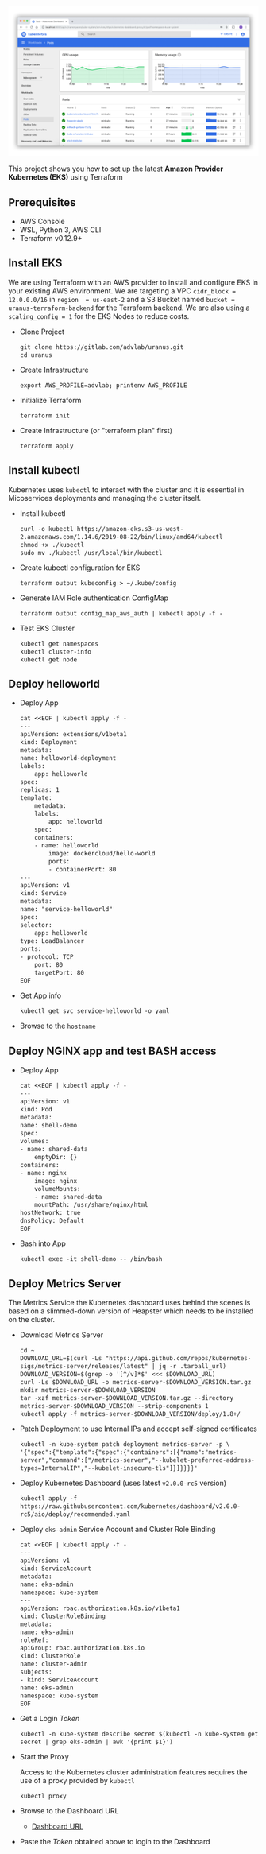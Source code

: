 ![Intro](./docs/ui-dashboard.png)

This project shows you how to set up the latest **Amazon Provider Kubernetes (EKS)** using Terraform

## Prerequisites

* AWS Console
* WSL, Python 3, AWS CLI
* Terraform v0.12.9+

## Install EKS

We are using Terraform with an AWS provider to install and configure EKS in your existing AWS environment. We are targeting a VPC `cidr_block = 12.0.0.0/16` in `region  = us-east-2` and a S3 Bucket named `bucket = uranus-terraform-backend` for the Terraform backend. We are also using a `scaling_config = 1` for the EKS Nodes to reduce costs.

* Clone Project

    ```
    git clone https://gitlab.com/advlab/uranus.git
    cd uranus
    ```

* Create Infrastructure

    ```
    export AWS_PROFILE=advlab; printenv AWS_PROFILE
    ```

* Initialize Terraform

    ```
    terraform init
    ```

* Create Infrastructure (or "terraform plan" first)

    ```
    terraform apply
    ```

## Install kubectl

Kubernetes uses `kubectl` to interact with the cluster and it is essential in Micoservices deployments and managing the cluster itself. 

* Install kubectl

    ```
    curl -o kubectl https://amazon-eks.s3-us-west-2.amazonaws.com/1.14.6/2019-08-22/bin/linux/amd64/kubectl
    chmod +x ./kubectl
    sudo mv ./kubectl /usr/local/bin/kubectl
    ```

* Create kubectl configuration for EKS

    ```
    terraform output kubeconfig > ~/.kube/config
    ```

* Generate IAM Role authentication ConfigMap

    ```
    terraform output config_map_aws_auth | kubectl apply -f -
    ```

* Test EKS Cluster

    ```
    kubectl get namespaces
    kubectl cluster-info
    kubectl get node
    ```

## Deploy helloworld

* Deploy App

    ```
    cat <<EOF | kubectl apply -f -
    ---
    apiVersion: extensions/v1beta1
    kind: Deployment
    metadata:
    name: helloworld-deployment
    labels:
        app: helloworld
    spec:
    replicas: 1
    template:
        metadata:
        labels:
            app: helloworld
        spec:
        containers:
        - name: helloworld
            image: dockercloud/hello-world
            ports:
            - containerPort: 80
    ---
    apiVersion: v1
    kind: Service
    metadata:
    name: "service-helloworld"
    spec:
    selector:
        app: helloworld
    type: LoadBalancer
    ports:
    - protocol: TCP
        port: 80
        targetPort: 80
    EOF
    ```

* Get App info

    ```
    kubectl get svc service-helloworld -o yaml
    ```

* Browse to the `hostname`

## Deploy NGINX app and test BASH access

* Deploy App

    ```
    cat <<EOF | kubectl apply -f -
    ---
    apiVersion: v1
    kind: Pod
    metadata:
    name: shell-demo
    spec:
    volumes:
    - name: shared-data
        emptyDir: {}
    containers:
    - name: nginx
        image: nginx
        volumeMounts:
        - name: shared-data
        mountPath: /usr/share/nginx/html
    hostNetwork: true
    dnsPolicy: Default
    EOF
    ```

* Bash into App

    ```
    kubectl exec -it shell-demo -- /bin/bash
    ```
## Deploy Metrics Server

The Metrics Service the Kubernetes dashboard uses behind the scenes is based on a slimmed-down version of Heapster which needs to be installed on the cluster. 

* Download Metrics Server

    ```
    cd ~
    DOWNLOAD_URL=$(curl -Ls "https://api.github.com/repos/kubernetes-sigs/metrics-server/releases/latest" | jq -r .tarball_url)
    DOWNLOAD_VERSION=$(grep -o '[^/v]*$' <<< $DOWNLOAD_URL)
    curl -Ls $DOWNLOAD_URL -o metrics-server-$DOWNLOAD_VERSION.tar.gz
    mkdir metrics-server-$DOWNLOAD_VERSION
    tar -xzf metrics-server-$DOWNLOAD_VERSION.tar.gz --directory metrics-server-$DOWNLOAD_VERSION --strip-components 1
    kubectl apply -f metrics-server-$DOWNLOAD_VERSION/deploy/1.8+/
    ```

* Patch Deployment to use Internal IPs and accept self-signed certificates

    ```
    kubectl -n kube-system patch deployment metrics-server -p \
    '{"spec":{"template":{"spec":{"containers":[{"name":"metrics-server","command":["/metrics-server","--kubelet-preferred-address-types=InternalIP","--kubelet-insecure-tls"]}]}}}}'
    ```

* Deploy Kubernetes Dashboard (uses latest `v2.0.0-rc5` version)

    ```
    kubectl apply -f https://raw.githubusercontent.com/kubernetes/dashboard/v2.0.0-rc5/aio/deploy/recommended.yaml
    ```

* Deploy `eks-admin` Service Account and Cluster Role Binding

    ```
    cat <<EOF | kubectl apply -f -
    ---
    apiVersion: v1
    kind: ServiceAccount
    metadata:
    name: eks-admin
    namespace: kube-system
    ---
    apiVersion: rbac.authorization.k8s.io/v1beta1
    kind: ClusterRoleBinding
    metadata:
    name: eks-admin
    roleRef:
    apiGroup: rbac.authorization.k8s.io
    kind: ClusterRole
    name: cluster-admin
    subjects:
    - kind: ServiceAccount
    name: eks-admin
    namespace: kube-system
    EOF
    ```

* Get a Login *Token*

    ```
    kubectl -n kube-system describe secret $(kubectl -n kube-system get secret | grep eks-admin | awk '{print $1}')
    ```

* Start the Proxy

    Access to the Kubernetes cluster administration features requires the use of a proxy provided by `kubectl`

    ```
    kubectl proxy
    ```

* Browse to the Dashboard URL

    * [Dashboard URL](http://localhost:8001/api/v1/namespaces/kubernetes-dashboard/services/https:kubernetes-dashboard:/proxy/#/overview?namespace=default)


* Paste the *Token* obtained above to login to the Dashboard

